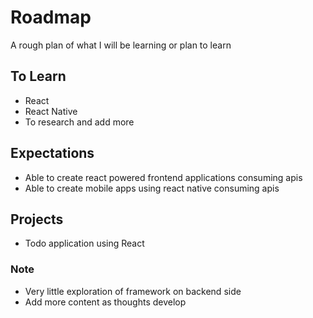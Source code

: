 # Roadmap

A rough plan of what I will be learning or plan to learn

## To Learn

* React
* React Native
* To research and add more

## Expectations

* Able to create react powered frontend applications consuming apis
* Able to create mobile apps using react native consuming apis

## Projects

* Todo application using React

### Note

* Very little exploration of framework on backend side
* Add more content as thoughts develop
